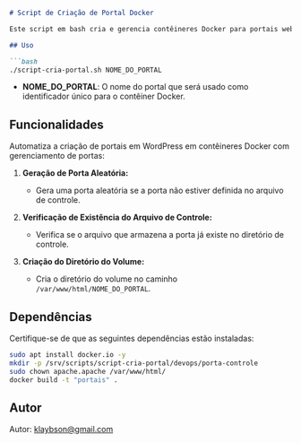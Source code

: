 
```markdown
# Script de Criação de Portal Docker

Este script em bash cria e gerencia contêineres Docker para portais web, utilizando um Dockerfile chamado `portais` para criar os contêineres. Essa imagem utiliza o WordPress:8-apache.

## Uso

```bash
./script-cria-portal.sh NOME_DO_PORTAL
```

- **NOME_DO_PORTAL**: O nome do portal que será usado como identificador único para o contêiner Docker.

## Funcionalidades

Automatiza a criação de portais em WordPress em contêineres Docker com gerenciamento de portas:

1. **Geração de Porta Aleatória:**
   - Gera uma porta aleatória se a porta não estiver definida no arquivo de controle.

2. **Verificação de Existência do Arquivo de Controle:**
   - Verifica se o arquivo que armazena a porta já existe no diretório de controle.

3. **Criação do Diretório do Volume:**
   - Cria o diretório do volume no caminho `/var/www/html/NOME_DO_PORTAL`.

## Dependências

Certifique-se de que as seguintes dependências estão instaladas:

```bash
sudo apt install docker.io -y
mkdir -p /srv/scripts/script-cria-portal/devops/porta-controle
sudo chown apache.apache /var/www/html/
docker build -t "portais" .
```

## Autor

Autor: [klaybson@gmail.com](mailto:klaybson@gmail.com)
```

